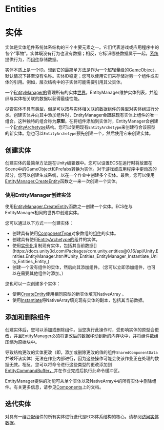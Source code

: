 # Entities
# 实体

实体是实体组件系统体系结构的三个主要元素之一。它们代表游戏或应用程序中的各个“事物”。实体既没有行为也没有数据；相反，它标识哪些数据属于一起。[系统](https://docs.unity3d.com/Packages/com.unity.entities@0.16/manual/ecs_systems.html)提供行为，而[组件](https://docs.unity3d.com/Packages/com.unity.entities@0.16/manual/ecs_components.html)存储数据。

实体本质上是一个ID。想到它的最简单方法是作为一个超轻量级的[GameObject](https://docs.unity3d.com/Manual/class-GameObject.html)，默认情况下甚至没有名称。实体ID稳定；您可以使用它们来存储对另一个组件或实体的引用。例如，层次结构中的子实体可能需要引用其父实体。

一个[EntityManager的](https://docs.unity3d.com/Packages/com.unity.entities@0.16/api/Unity.Entities.EntityManager.html)管理所有的实体[世界](https://docs.unity3d.com/Packages/com.unity.entities@0.16/api/Unity.Entities.World.html)。EntityManager维护实体列表，并组织与实体相关联的数据以获得最佳性能。

尽管实体不具有类型，但是可以按与实体相关联的数据组件的类型对实体组进行分类。创建实体并向其中添加组件时，EntityManager会跟踪现有实体上组件的唯一组合。这种独特的组合称为**原型**。在将组件添加到实体时，EntityManager会创建一个[EntityArchetype](https://docs.unity3d.com/Packages/com.unity.entities@0.16/api/Unity.Entities.EntityArchetype.html)结构。您可以使用现有`EntityArchetype`来创建符合该原型的新实体。您也可以`EntityArchetype`预先创建一个，然后使用它来创建实体。

## 创建实体

创建实体的最简单方法是在Unity编辑器中。您可以设置ECS在运行时将放置在Scene中的GameObject和Prefabs转换为实体。对于游戏或应用程序中更动态的部分，您可以创建生成系统，以在一个作业中创建多个实体。最后，您可以使用[EntityManager.CreateEntity](https://docs.unity3d.com/Packages/com.unity.entities@0.16/api/Unity.Entities.EntityManager.html#Unity_Entities_EntityManager_CreateEntity)函数之一来一次创建一个实体。

### 使用EntityManager创建实体

使用[EntityManager.CreateEntity](https://docs.unity3d.com/Packages/com.unity.entities@0.16/api/Unity.Entities.EntityManager.html#Unity_Entities_EntityManager_CreateEntity)函数之一创建一个实体。ECS在与EntityManager相同的世界中创建实体。

您可以通过以下方式一一创建实体：

-   创建具有使用[ComponentType](https://docs.unity3d.com/Packages/com.unity.entities@0.16/api/Unity.Entities.ComponentType.html)对象数组的[组件](https://docs.unity3d.com/Packages/com.unity.entities@0.16/api/Unity.Entities.ComponentType.html)的实体。
-   创建具有使用[EntityArchetype的](https://docs.unity3d.com/Packages/com.unity.entities@0.16/api/Unity.Entities.EntityArchetype.html)组件的实体。
-   使用[实例化](https://docs.unity3d.com/Packages/com.unity.entities@0.16/api/Unity.Entities.EntityManager.html#Unity_Entities_EntityManager_Instantiate_Unity_Entities_Entity_)复制现有实体，包括其当前数据[](https://docs.unity3d.com/Packages/com.unity.entities@0.16/api/Unity.Entities.EntityManager.html#Unity_Entities_EntityManager_Instantiate_Unity_Entities_Entity_)
-   创建一个没有组件的实体，然后向其添加组件。（您可以立即添加组件，也可以在需要其他组件时添加。）

您也可以一次创建多个实体：

-   使用[CreateEntity](https://docs.unity3d.com/Packages/com.unity.entities@0.16/api/Unity.Entities.EntityManager.html#Unity_Entities_EntityManager_CreateEntity)使用相同原型的新实体填充NativeArray 。
-   使用[Instantiate](https://docs.unity3d.com/Packages/com.unity.entities@0.16/api/Unity.Entities.EntityManager.html#Unity_Entities_EntityManager_Instantiate_Unity_Entities_Entity_)将NativeArray填充现有实体的副本，包括其当前数据。

## 添加和删​​除组件

创建实体后，您可以添加或删除组件。当您执行此操作时，受影响实体的原型会更改，并且EntityManager必须将更改后的数据移动到新的内存块中，并将组件数组压缩为原始块中。

导致结构更改的实体更改（即，添加或删除更改的值的组件`SharedComponentData`并破坏该实体）无法在作业内部进行，因为这些操作可能会使该作业正在处理的数据无效。相反，您可以将命令进行这些类型的更改添加到[EntityCommandBuffer，](https://docs.unity3d.com/Packages/com.unity.entities@0.16/api/Unity.Entities.EntityCommandBuffer.html)并在作业完成后执行此命令缓冲区。

EntityManager提供的功能可从单个实体以及NativeArray中的所有实体中删除组件。有关更多信息，请参见[Components](https://docs.unity3d.com/Packages/com.unity.entities@0.16/manual/ecs_components.html)上的文档。

## 迭代实体

对具有一组匹配组件的所有实体进行迭代是ECS体系结构的核心。请参阅[访问实体数据](https://docs.unity3d.com/Packages/com.unity.entities@0.16/manual/chunk_iteration.html)。
<!--stackedit_data:
eyJoaXN0b3J5IjpbLTc3MjEwNDQ4LC0xNTg5MDQwODM2LDQ5Nz
gxODgxMF19
-->